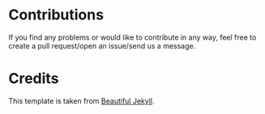 

# Contributions

If you find any problems or would like to contribute in any way, feel free to create a pull request/open an issue/send us a message.

# Credits

This template is taken from [Beautiful Jekyll](https://beautifuljekyll.com/).